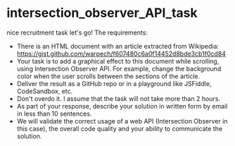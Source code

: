 # intersection_observer_API_task

nice recruitment task let's go!
The requirements: 
- There is an HTML document with an article extracted from Wikipedia: https://gist.github.com/warpech/f607480c6a0f14452d8bde3cb1f0cd84
- Your task is to add a graphical effect to this document while scrolling, using Intersection Observer API. For example, change the background color when the user scrolls between the sections of the article.
- Deliver the result as a GitHub repo or in a playground like JSFiddle, CodeSandbox, etc.
- Don't overdo it. I assume that the task will not take more than 2 hours.
- As part of your response, describe your solution in written form by email in less than 10 sentences.
- We will validate the correct usage of a web API (Intersection Observer in this case), the overall code quality and your ability to communicate the solution.









